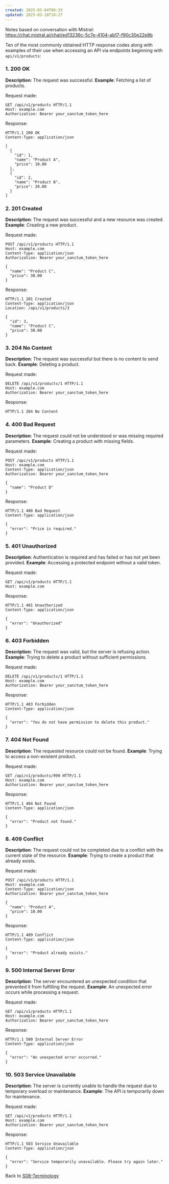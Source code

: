 ```yaml
---
created: 2025-03-04T08:33
updated: 2025-03-18T10:27
---
```

Notes based on conversation with Mistral: https://chat.mistral.ai/chat/ed13236c-5c7e-4104-ab17-f90c30e22e8b

Ten of the most commonly obtained HTTP response codes along with examples of their use when accessing an API via endpoints beginning with `api/v1/products`:

### 1. 200 OK

**Description**: The request was successful.
**Example**: Fetching a list of products.

Request made:

```http
GET /api/v1/products HTTP/1.1
Host: example.com
Authorization: Bearer your_sanctum_token_here
```

Response:

```http
HTTP/1.1 200 OK
Content-Type: application/json

[
  {
    "id": 1,
    "name": "Product A",
    "price": 10.00
  },
  {
    "id": 2,
    "name": "Product B",
    "price": 20.00
  }
]
```

### 2. 201 Created

**Description**: The request was successful and a new resource was created.
**Example**: Creating a new product.

Request made:

```http
POST /api/v1/products HTTP/1.1
Host: example.com
Content-Type: application/json
Authorization: Bearer your_sanctum_token_here

{
  "name": "Product C",
  "price": 30.00
}
```

Response:

```http
HTTP/1.1 201 Created
Content-Type: application/json
Location: /api/v1/products/3

{
  "id": 3,
  "name": "Product C",
  "price": 30.00
}
```

### 3. 204 No Content

**Description**: The request was successful but there is no content to send back.
**Example**: Deleting a product.

Request made:

```http
DELETE /api/v1/products/1 HTTP/1.1
Host: example.com
Authorization: Bearer your_sanctum_token_here
```

Response:

```http
HTTP/1.1 204 No Content
```

### 4. 400 Bad Request

**Description**: The request could not be understood or was missing required parameters.
**Example**: Creating a product with missing fields.

Request made:

```http
POST /api/v1/products HTTP/1.1
Host: example.com
Content-Type: application/json
Authorization: Bearer your_sanctum_token_here

{
  "name": "Product D"
}
```

Response:

```http
HTTP/1.1 400 Bad Request
Content-Type: application/json

{
  "error": "Price is required."
}
```

### 5. 401 Unauthorized

**Description**: Authentication is required and has failed or has not yet been provided.
**Example**: Accessing a protected endpoint without a valid token.

Request made:

```http
GET /api/v1/products HTTP/1.1
Host: example.com
```

Response:

```http
HTTP/1.1 401 Unauthorized
Content-Type: application/json

{
  "error": "Unauthorized"
}
```

### 6. 403 Forbidden

**Description**: The request was valid, but the server is refusing action.
**Example**: Trying to delete a product without sufficient permissions.

Request made:

```http
DELETE /api/v1/products/1 HTTP/1.1
Host: example.com
Authorization: Bearer your_sanctum_token_here
```

Response:

```http
HTTP/1.1 403 Forbidden
Content-Type: application/json

{
  "error": "You do not have permission to delete this product."
}
```

### 7. 404 Not Found

**Description**: The requested resource could not be found.
**Example**: Trying to access a non-existent product.

Request made:

```http
GET /api/v1/products/999 HTTP/1.1
Host: example.com
Authorization: Bearer your_sanctum_token_here
```

Response:

```http
HTTP/1.1 404 Not Found
Content-Type: application/json

{
  "error": "Product not found."
}
```

### 8. 409 Conflict

**Description**: The request could not be completed due to a conflict with the current state of the resource.
**Example**: Trying to create a product that already exists.

Request made:

```http
POST /api/v1/products HTTP/1.1
Host: example.com
Content-Type: application/json
Authorization: Bearer your_sanctum_token_here

{
  "name": "Product A",
  "price": 10.00
}
```

Response:

```http
HTTP/1.1 409 Conflict
Content-Type: application/json

{
  "error": "Product already exists."
}
```

### 9. 500 Internal Server Error

**Description**: The server encountered an unexpected condition that prevented it from fulfilling the request.
**Example**: An unexpected error occurs while processing a request.

Request made:

```http
GET /api/v1/products HTTP/1.1
Host: example.com
Authorization: Bearer your_sanctum_token_here
```

Response:

```http
HTTP/1.1 500 Internal Server Error
Content-Type: application/json

{
  "error": "An unexpected error occurred."
}
```

### 10. 503 Service Unavailable

**Description**: The server is currently unable to handle the request due to temporary overload or maintenance.
**Example**: The API is temporarily down for maintenance.

Request made:

```http
GET /api/v1/products HTTP/1.1
Host: example.com
Authorization: Bearer your_sanctum_token_here
```

Response:

```http
HTTP/1.1 503 Service Unavailable
Content-Type: application/json

{
  "error": "Service temporarily unavailable. Please try again later."
}
```

Back to [S08-Terminology](../Session-08/S08-Terminology.md)
